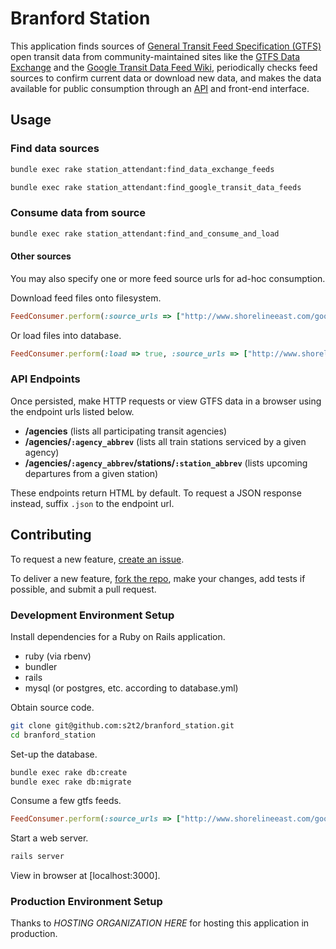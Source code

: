 # Branford Station

This application
 finds sources of [General Transit Feed Specification (GTFS)](https://developers.google.com/transit/gtfs/) open transit data from community-maintained sites like
  the [GTFS Data Exchange](http://www.gtfs-data-exchange.com/) and 
  the [Google Transit Data Feed Wiki](https://code.google.com/p/googletransitdatafeed/wiki/PublicFeeds),
 periodically checks feed sources to confirm current data or download new data,
 and makes the data available for public consumption through an [API](http://en.wikipedia.org/wiki/Application_programming_interface#Web_APIs) and front-end interface.

##  Usage

### Find data sources

```` sh
bundle exec rake station_attendant:find_data_exchange_feeds
````

```` sh
bundle exec rake station_attendant:find_google_transit_data_feeds
````

### Consume data from source

``` sh
bundle exec rake station_attendant:find_and_consume_and_load
```

#### Other sources

You may also specify one or more feed source urls for ad-hoc consumption.

Download feed files onto filesystem.

```` rb
FeedConsumer.perform(:source_urls => ["http://www.shorelineeast.com/google_transit.zip", "http://web.mta.info/developers/data/mnr/google_transit.zip","http://www.bart.gov/dev/schedules/google_transit.zip","http://www.caltrain.com/Assets/GTFS/caltrain/GTFS-Caltrain-Devs.zip"])
````

Or load files into database.

 ```` rb
FeedConsumer.perform(:load => true, :source_urls => ["http://www.shorelineeast.com/google_transit.zip", "http://web.mta.info/developers/data/mnr/google_transit.zip","http://www.bart.gov/dev/schedules/google_transit.zip","http://www.caltrain.com/Assets/GTFS/caltrain/GTFS-Caltrain-Devs.zip"])
````

### API Endpoints

Once persisted, make HTTP requests or view GTFS data in a browser using the endpoint urls listed below.

 + **/agencies** (lists all participating transit agencies)
 + **/agencies/`:agency_abbrev`** (lists all train stations serviced by a given agency)
 + **/agencies/`:agency_abbrev`/stations/`:station_abbrev`** (lists upcoming departures from a given station)

These endpoints return HTML by default. To request a JSON response instead, suffix `.json` to the endpoint url.

## Contributing

To request a new feature, [create an issue](https://github.com/s2t2/branford_station/issues/new).

To deliver a new feature, [fork the repo](https://github.com/s2t2/branford_station/issues#fork-destination-box), make your changes, add tests if possible, and submit a pull request.

### Development Environment Setup

Install dependencies for a Ruby on Rails application.
 + ruby (via rbenv)
 + bundler
 + rails
 + mysql (or postgres, etc. according to database.yml)

Obtain source code.

```` sh
git clone git@github.com:s2t2/branford_station.git
cd branford_station
````

Set-up the database.

```` sh
bundle exec rake db:create
bundle exec rake db:migrate
````

Consume a few gtfs feeds.

```` rb
FeedConsumer.perform(:source_urls => ["http://www.shorelineeast.com/google_transit.zip", "http://web.mta.info/developers/data/mnr/google_transit.zip"], :load => true)
````

Start a web server.

```` sh
rails server
````

View in browser at [localhost:3000].

### Production Environment Setup

Thanks to *HOSTING ORGANIZATION HERE* for hosting this application in production.

